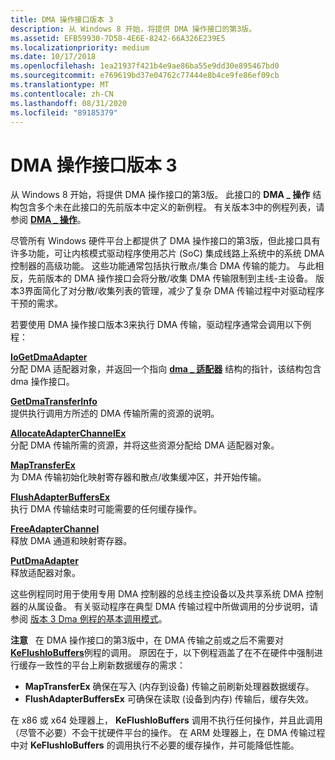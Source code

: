 ```yaml
---
title: DMA 操作接口版本 3
description: 从 Windows 8 开始，将提供 DMA 操作接口的第3版。
ms.assetid: EFB59930-7D58-4E6E-8242-66A326E239E5
ms.localizationpriority: medium
ms.date: 10/17/2018
ms.openlocfilehash: 1ea21937f421b4e9ae86ba55e9dd30e895467bd0
ms.sourcegitcommit: e769619bd37e04762c77444e8b4ce9fe86ef09cb
ms.translationtype: MT
ms.contentlocale: zh-CN
ms.lasthandoff: 08/31/2020
ms.locfileid: "89185379"
---
```

# <a name="version-3-of-the-dma-operations-interface"></a>DMA 操作接口版本 3


从 Windows 8 开始，将提供 DMA 操作接口的第3版。 此接口的 **DMA \_ 操作** 结构包含多个未在此接口的先前版本中定义的新例程。 有关版本3中的例程列表，请参阅 [**DMA \_ 操作**](/windows-hardware/drivers/ddi/wdm/ns-wdm-_dma_operations)。

尽管所有 Windows 硬件平台上都提供了 DMA 操作接口的第3版，但此接口具有许多功能，可让内核模式驱动程序使用芯片 (SoC) 集成线路上系统中的系统 DMA 控制器的高级功能。 这些功能通常包括执行散点/集合 DMA 传输的能力。 与此相反，先前版本的 DMA 操作接口会将分散/收集 DMA 传输限制到主线-主设备。 版本3界面简化了对分散/收集列表的管理，减少了复杂 DMA 传输过程中对驱动程序干预的需求。

若要使用 DMA 操作接口版本3来执行 DMA 传输，驱动程序通常会调用以下例程：

<a href="" id="iogetdmaadapter"></a>[**IoGetDmaAdapter**](/windows-hardware/drivers/ddi/wdm/nf-wdm-iogetdmaadapter)  
分配 DMA 适配器对象，并返回一个指向 [**dma \_ 适配器**](/windows-hardware/drivers/ddi/wdm/ns-wdm-_dma_adapter) 结构的指针，该结构包含 dma 操作接口。

<a href="" id="getdmatransferinfo"></a>[**GetDmaTransferInfo**](/windows-hardware/drivers/ddi/wdm/nc-wdm-pget_dma_transfer_info)  
提供执行调用方所述的 DMA 传输所需的资源的说明。

<a href="" id="allocateadapterchannelex"></a>[**AllocateAdapterChannelEx**](/windows-hardware/drivers/ddi/wdm/nc-wdm-pallocate_adapter_channel_ex)  
分配 DMA 传输所需的资源，并将这些资源分配给 DMA 适配器对象。

<a href="" id="maptransferex"></a>[**MapTransferEx**](/windows-hardware/drivers/ddi/wdm/nc-wdm-pmap_transfer_ex)  
为 DMA 传输初始化映射寄存器和散点/收集缓冲区，并开始传输。

<a href="" id="flushadapterbuffersex"></a>[**FlushAdapterBuffersEx**](/windows-hardware/drivers/ddi/wdm/nc-wdm-pflush_adapter_buffers_ex)  
执行 DMA 传输结束时可能需要的任何缓存操作。

<a href="" id="freeadapterchannel"></a>[**FreeAdapterChannel**](/windows-hardware/drivers/ddi/wdm/nc-wdm-pfree_adapter_channel)  
释放 DMA 通道和映射寄存器。

<a href="" id="putdmaadapter"></a>[**PutDmaAdapter**](/windows-hardware/drivers/ddi/wdm/nc-wdm-pput_dma_adapter)  
释放适配器对象。

这些例程同时用于使用专用 DMA 控制器的总线主控设备以及共享系统 DMA 控制器的从属设备。 有关驱动程序在典型 DMA 传输过程中所做调用的分步说明，请参阅 [版本 3 Dma 例程的基本调用模式](basic-calling-pattern-for-version-3-dma-routines.md)。

**注意**   在 DMA 操作接口的第3版中，在 DMA 传输之前或之后不需要对[**KeFlushIoBuffers**](/windows-hardware/drivers/ddi/wdm/nf-wdm-keflushiobuffers)例程的调用。 原因在于，以下例程涵盖了在不在硬件中强制进行缓存一致性的平台上刷新数据缓存的需求：

-   **MapTransferEx** 确保在写入 (内存到设备) 传输之前刷新处理器数据缓存。
-   **FlushAdapterBuffersEx** 可确保在读取 (设备到内存) 传输后，缓存失效。

在 x86 或 x64 处理器上， **KeFlushIoBuffers** 调用不执行任何操作，并且此调用（尽管不必要）不会干扰硬件平台的操作。 在 ARM 处理器上，在 DMA 传输过程中对 **KeFlushIoBuffers** 的调用执行不必要的缓存操作，并可能降低性能。

 

 

